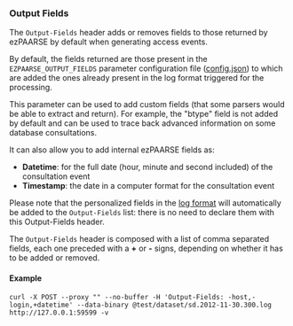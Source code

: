 ### Output Fields ###

The `Output-Fields` header adds or removes fields to those returned by ezPAARSE by default when generating access events.

By default, the fields returned are those present in the `EZPAARSE_OUTPUT_FIELDS` parameter configuration file ([config.json](https://github.com/ezpaarse-project/ezpaarse/blob/master/config.json#L12)) to which are added the ones already present in the log format triggered for the processing.

This parameter can be used to add custom fields (that some parsers would be able to extract and return). For example, the "btype" field is not added by default and can be used to trace back advanced information on some database consultations.

It can also allow you to add internal ezPAARSE fields as:
- **Datetime**: for the full date (hour, minute and second included) of the consultation event
- **Timestamp**: the date in a computer format for the consultation event

Please note that the personalized fields in the [log format](../essential/formats.html) will automatically be added to the `Output-Fields` list: there is no need to declare them with this Output-Fields header.

The `Output-Fields` header is composed with a list of comma separated fields, each one preceded with a **+** or **-** signs, depending on whether it has to be added or removed.

#### Example ####
```shell
curl -X POST --proxy "" --no-buffer -H 'Output-Fields: -host,-login,+datetime' --data-binary @test/dataset/sd.2012-11-30.300.log  http://127.0.0.1:59599 -v
```
